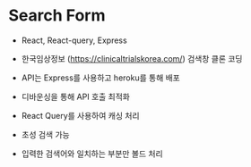 # Search Form

- React, React-query, Express

- 한국임상정보 (https://clinicaltrialskorea.com/) 검색창 클론 코딩
- API는 Express를 사용하고 heroku를 통해 배포
- 디바운싱을 통해 API 호출 최적화
- React Query를 사용하여 캐싱 처리
- 초성 검색 가능
- 입력한 검색어와 일치하는 부분만 볼드 처리
